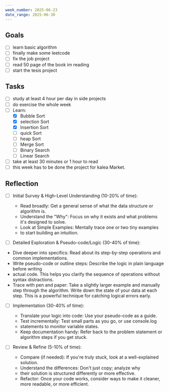 ```yaml
---
week_number: 2025-06-23
date_range: 2025-06-30
---
```


## Goals

- [ ] learn basic algorithm
- [ ] finally make some leetcode
- [ ] fix the job project
- [ ] read 50 page of the book im reading
- [ ] start the tesis project

## Tasks

- [ ] study at least 4 hour per day in side projects
- [ ] do exercise the whole week
- [ ] Learn:
  - [x] Bubble Sort
  - [x] selection Sort
  - [x] Insertion Sort
  - [ ] quick Sort
  - [ ] heap Sort
  - [ ] Merge Sort
  - [ ] Binary Search
  - [ ] Linear Search
- [ ] take at least 30 minutes or 1 hour to read
- [ ] this week has to be done the project for kalea Market.

## Reflection

- [ ] Initial Survey & High-Level Understanding (10-20% of time):

  - Read broadly: Get a general sense of what the data structure or algorithm is.
  - Understand the "Why": Focus on why it exists and what problems it's designed to solve.
  - Look at Simple Examples: Mentally trace one or two tiny examples
  - to start building an intuition.

- [ ] Detailed Exploration & Pseudo-code/Logic (30-40% of time):

- Dive deeper into specifics: Read about its step-by-step operations and common implementations.
- Write pseudo-code or outline steps: Describe the logic in plain language before writing
- actual code. This helps you clarify the sequence of operations without syntax distractions.
- Trace with pen and paper: Take a slightly larger example and manually step through the
  algorithm. Write down the state of your data at each step. This is a powerful technique
  for catching logical errors early.

- [ ] Implementation (30-40% of time):

  - Translate your logic into code: Use your pseudo-code as a guide.
  - Test incrementally: Test small parts as you go, or use console.log
  - statements to monitor variable states.
  - Keep documentation handy: Refer back to the
    problem statement or algorithm steps if you get stuck.

- [ ] Review & Refine (5-10% of time):

  - Compare (if needed): If you're truly stuck, look at a well-explained solution.
  - Understand the differences: Don't just copy; analyze why
  - their solution is structured differently or more effective.
  - Refactor: Once your code works, consider ways to make it cleaner,
    more readable, or more efficient.
